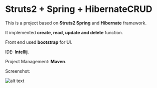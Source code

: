 # Struts2 + Spring + HibernateCRUD


This is a project based on **Struts2 Spring** and **Hibernate** framework. 

It implemented **create, read, update and delete** function.

Front end used **bootstrap** for UI. 

IDE: **Intellij**.

Project Management: **Maven**.

Screenshot: 

![alt text][sshCRUD_screenshot]

[sshCRUD_screenshot]: https://github.com/fishzhe/StrutsSpringHibernateCRUD/blob/master/sshCRUD.png "CRUD screenshot"
